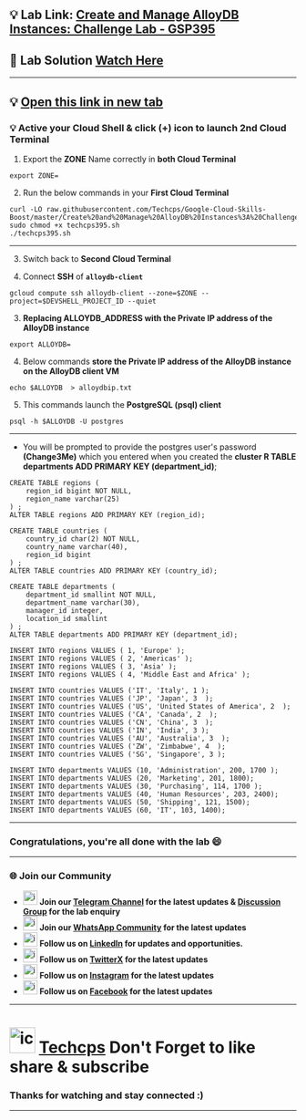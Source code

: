 


## 💡 Lab Link: [Create and Manage AlloyDB Instances: Challenge Lab - GSP395](https://www.cloudskillsboost.google/focuses/100853?parent=catalog)

## 🚀 Lab Solution [Watch Here](https://youtu.be/wp4DhdFv7bQ)

---

## 💡 [Open this link in new tab](https://console.cloud.google.com/alloydb/clusters?referrer=search&project=)


### 💡 Active your Cloud Shell & click (+) icon to launch 2nd Cloud Terminal

1. Export the **ZONE** Name correctly in **both Cloud Terminal**
```
export ZONE=
```

2. Run the below commands in your **First Cloud Terminal**
```
curl -LO raw.githubusercontent.com/Techcps/Google-Cloud-Skills-Boost/master/Create%20and%20Manage%20AlloyDB%20Instances%3A%20Challenge%20Lab/techcps395.sh
sudo chmod +x techcps395.sh
./techcps395.sh
```
---
3. Switch back to **Second Cloud Terminal**

4. Connect **SSH** of **`alloydb-client`**
```
gcloud compute ssh alloydb-client --zone=$ZONE --project=$DEVSHELL_PROJECT_ID --quiet
```

3. **Replacing ALLOYDB_ADDRESS with the Private IP address of the AlloyDB instance**
```
export ALLOYDB=
```

4. Below commands **store the Private IP address of the AlloyDB instance on the AlloyDB client VM**
```
echo $ALLOYDB  > alloydbip.txt 
```

5. This commands launch the **PostgreSQL (psql) client**
```
psql -h $ALLOYDB -U postgres
```
---
- You will be prompted to provide the postgres user's password **(Change3Me)** which you entered when you created the **cluster
R TABLE departments ADD PRIMARY KEY (department_id)**;

```
CREATE TABLE regions (
    region_id bigint NOT NULL,
    region_name varchar(25)
) ;
ALTER TABLE regions ADD PRIMARY KEY (region_id);
```

```
CREATE TABLE countries (
    country_id char(2) NOT NULL,
    country_name varchar(40),
    region_id bigint
) ;
ALTER TABLE countries ADD PRIMARY KEY (country_id);
```

```
CREATE TABLE departments (
    department_id smallint NOT NULL,
    department_name varchar(30),
    manager_id integer,
    location_id smallint
) ;
ALTER TABLE departments ADD PRIMARY KEY (department_id);
```

```
INSERT INTO regions VALUES ( 1, 'Europe' );
INSERT INTO regions VALUES ( 2, 'Americas' );
INSERT INTO regions VALUES ( 3, 'Asia' );
INSERT INTO regions VALUES ( 4, 'Middle East and Africa' );
```

```
INSERT INTO countries VALUES ('IT', 'Italy', 1 );
INSERT INTO countries VALUES ('JP', 'Japan', 3  );
INSERT INTO countries VALUES ('US', 'United States of America', 2  );
INSERT INTO countries VALUES ('CA', 'Canada', 2  );
INSERT INTO countries VALUES ('CN', 'China', 3  );
INSERT INTO countries VALUES ('IN', 'India', 3 );
INSERT INTO countries VALUES ('AU', 'Australia', 3  );
INSERT INTO countries VALUES ('ZW', 'Zimbabwe', 4  );
INSERT INTO countries VALUES ('SG', 'Singapore', 3 );
```

```
INSERT INTO departments VALUES (10, 'Administration', 200, 1700 );
INSERT INTO departments VALUES (20, 'Marketing', 201, 1800);
INSERT INTO departments VALUES (30, 'Purchasing', 114, 1700 );
INSERT INTO departments VALUES (40, 'Human Resources', 203, 2400);
INSERT INTO departments VALUES (50, 'Shipping', 121, 1500);
INSERT INTO departments VALUES (60, 'IT', 103, 1400);
```

---

### Congratulations, you're all done with the lab 😄

---

### 🌐 Join our Community

- <img src="https://github.com/user-attachments/assets/a4a4b767-151c-461d-bca1-da6d4c0cd68a" alt="icon" width="25" height="25"> **Join our [Telegram Channel](https://t.me/Techcps) for the latest updates & [Discussion Group](https://t.me/Techcpschat) for the lab enquiry**
- <img src="https://github.com/user-attachments/assets/aa10b8b2-5424-40bc-8911-7969f29f6dae" alt="icon" width="25" height="25"> **Join our [WhatsApp Community](https://whatsapp.com/channel/0029Va9nne147XeIFkXYv71A) for the latest updates**
- <img src="https://github.com/user-attachments/assets/b9da471b-2f46-4d39-bea9-acdb3b3a23b0" alt="icon" width="25" height="25"> **Follow us on [LinkedIn](https://www.linkedin.com/company/techcps/) for updates and opportunities.**
- <img src="https://github.com/user-attachments/assets/a045f610-775d-432a-b171-97a2d19718e2" alt="icon" width="25" height="25"> **Follow us on [TwitterX](https://twitter.com/Techcps_/) for the latest updates**
- <img src="https://github.com/user-attachments/assets/84e23456-7ed3-402a-a8a9-5d2fb5b44849" alt="icon" width="25" height="25"> **Follow us on [Instagram](https://instagram.com/techcps/) for the latest updates**
- <img src="https://github.com/user-attachments/assets/fc77ddc4-5b3b-42a9-a8da-e5561dce0c70" alt="icon" width="25" height="25"> **Follow us on [Facebook](https://facebook.com/techcps/) for the latest updates**

---

# <img src="https://github.com/user-attachments/assets/6ee41001-c795-467c-8d96-06b56c246b9c" alt="icon" width="45" height="45"> [Techcps](https://www.youtube.com/@techcps) Don't Forget to like share & subscribe

### Thanks for watching and stay connected :)
---

